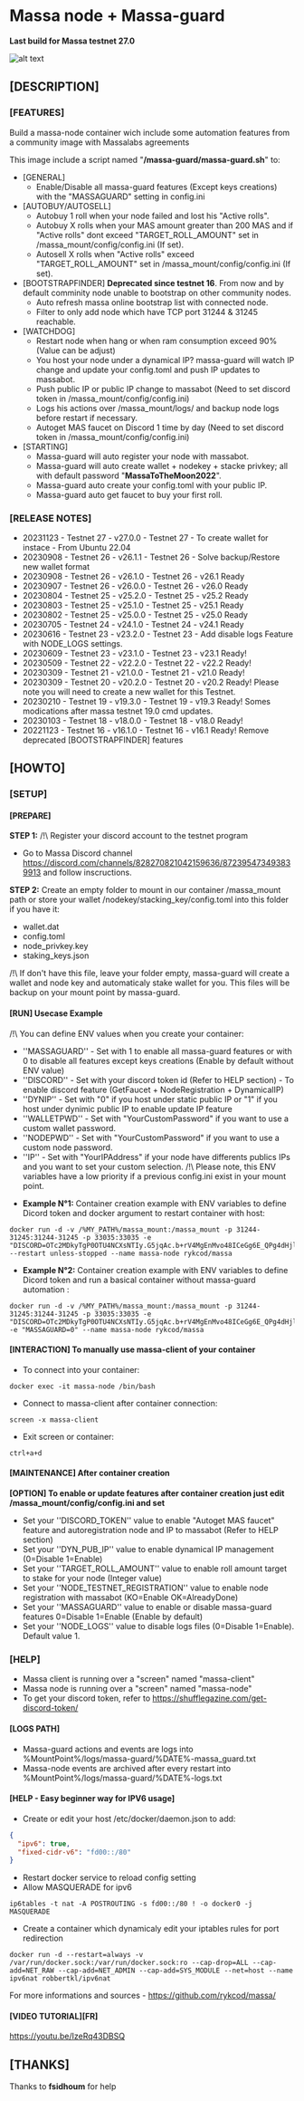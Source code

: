 # Massa node + Massa-guard #
**Last build for Massa testnet 27.0**

![alt text](https://d33wubrfki0l68.cloudfront.net/7df7d7a57a8dda3cc07aab16121b3e3990cf0893/16ccd/portfolio/massa.png)

## [DESCRIPTION] ##
### [FEATURES] ###
Build a massa-node container wich include some automation features from a community image with Massalabs agreements

This image include a script named "**/massa-guard/massa-guard.sh**" to:
- [GENERAL]
  - Enable/Disable all massa-guard features (Except keys creations) with the "MASSAGUARD" setting in config.ini
- [AUTOBUY/AUTOSELL]
  - Autobuy 1 roll when your node failed and lost his "Active rolls".
  - Autobuy X rolls when your MAS amount greater than 200 MAS and if "Active rolls" dont exceed "TARGET_ROLL_AMOUNT" set in /massa_mount/config/config.ini (If set).
  - Autosell X rolls when "Active rolls" exceed "TARGET_ROLL_AMOUNT" set in /massa_mount/config/config.ini (If set).
- [BOOTSTRAPFINDER] **Deprecated since testnet 16**. From now and by default comminity node unable to bootstrap on other community nodes.
  - Auto refresh massa online bootstrap list with connected node.
  - Filter to only add node which have TCP port 31244 & 31245 reachable.
- [WATCHDOG]
  - Restart node when hang or when ram consumption exceed 90% (Value can be adjust)
  - You host your node under a dynamical IP? massa-guard will watch IP change and update your config.toml and push IP updates to massabot.
  - Push public IP or public IP change to massabot (Need to set discord token in /massa_mount/config/config.ini)
  - Logs his actions over /massa_mount/logs/ and backup node logs before restart if necessary.
  - Autoget MAS faucet on Discord 1 time by day (Need to set discord token in /massa_mount/config/config.ini)
- [STARTING]
  - Massa-guard will auto register your node with massabot.
  - Massa-guard will auto create wallet + nodekey + stacke privkey; all with default password "**MassaToTheMoon2022**".
  - Massa-guard auto create your config.toml with your public IP.
  - Massa-guard auto get faucet to buy your first roll.

### [RELEASE NOTES] ###
- 20231123 - Testnet 27 - v27.0.0 - Testnet 27 - To create wallet for instace - From Ubuntu 22.04
- 20230908 - Testnet 26 - v26.1.1 - Testnet 26 - Solve backup/Restore new wallet format
- 20230908 - Testnet 26 - v26.1.0 - Testnet 26 - v26.1 Ready
- 20230907 - Testnet 26 - v26.0.0 - Testnet 26 - v26.0 Ready
- 20230804 - Testnet 25 - v25.2.0 - Testnet 25 - v25.2 Ready
- 20230803 - Testnet 25 - v25.1.0 - Testnet 25 - v25.1 Ready
- 20230802 - Testnet 25 - v25.0.0 - Testnet 25 - v25.0 Ready
- 20230705 - Testnet 24 - v24.1.0 - Testnet 24 - v24.1 Ready
- 20230616 - Testnet 23 - v23.2.0 - Testnet 23 - Add disable logs Feature with NODE_LOGS settings.
- 20230609 - Testnet 23 - v23.1.0 - Testnet 23 - v23.1 Ready!
- 20230509 - Testnet 22 - v22.2.0 - Testnet 22 - v22.2 Ready!
- 20230309 - Testnet 21 - v21.0.0 - Testnet 21 - v21.0 Ready!
- 20230309 - Testnet 20 - v20.2.0 - Testnet 20 - v20.2 Ready! Please note you will need to create a new wallet for this Testnet.
- 20230210 - Testnet 19 - v19.3.0 - Testnet 19 - v19.3 Ready! Somes modications after massa testnet 19.0 cmd updates.
- 20230103 - Testnet 18 - v18.0.0 - Testnet 18 - v18.0 Ready!
- 20221123 - Testnet 16 - v16.1.0 - Testnet 16 - v16.1 Ready! Remove deprecated [BOOTSTRAPFINDER] features

## [HOWTO] ##
### [SETUP] ###
#### [PREPARE] ####
__STEP 1:__
/!\ Register your discord account to the testnet program
  * Go to Massa Discord channel https://discord.com/channels/828270821042159636/872395473493839913 and follow inscructions.

__STEP 2:__
Create an empty folder to mount in our container /massa_mount path or store your wallet /nodekey/stacking_key/config.toml into this folder if you have it:
- wallet.dat
- config.toml
- node_privkey.key
- staking_keys.json

/!\ If don't have this file, leave your folder empty, massa-guard will create a wallet and node key and automaticaly stake wallet for you. This files will be backup on your mount point by massa-guard.

#### [RUN] Usecase Example ####
/!\ You can define ENV values when you create your container:
 - ''MASSAGUARD'' - Set with 1 to enable all massa-guard features or with 0 to disable all features except keys creations (Enable by default without ENV value)
 - ''DISCORD'' - Set with your discord token id (Refer to HELP section) - To enable discord feature (GetFaucet + NodeRegistration + DynamicalIP)
 - ''DYNIP'' - Set with "0" if you host under static public IP or "1" if you host under dynimic public IP to enable update IP feature
 - ''WALLETPWD'' - Set with "YourCustomPassword" if you want to use a custom wallet password.
 - ''NODEPWD'' - Set with "YourCustomPassword" if you want to use a custom node password.
 - ''IP'' - Set with "YourIPAddress" if your node have differents publics IPs and you want to set your custom selection.
/!\ Please note, this ENV variables have a low priority if a previous config.ini exist in your mount point.

  * __Example N°1:__ Container creation example with ENV variables to define Dicord token and docker argument to restart container with host:
```console
docker run -d -v /%MY_PATH%/massa_mount:/massa_mount -p 31244-31245:31244-31245 -p 33035:33035 -e "DISCORD=OTc2MDkyTgP0OTU4NCXsNTIy.G5jqAc.b+rV4MgEnMvo48ICeGg6E_QPg4dHjlSBJA06CA" --restart unless-stopped --name massa-node rykcod/massa
```
  * __Example N°2:__ Container creation example with ENV variables to define Dicord token and run a basical container without massa-guard automation :
```console
docker run -d -v /%MY_PATH%/massa_mount:/massa_mount -p 31244-31245:31244-31245 -p 33035:33035 -e "DISCORD=OTc2MDkyTgP0OTU4NCXsNTIy.G5jqAc.b+rV4MgEnMvo48ICeGg6E_QPg4dHjlSBJA06CA" -e "MASSAGUARD=0" --name massa-node rykcod/massa
```

#### [INTERACTION] To manually use massa-client of your container ####
  * To connect into your container:
```console
docker exec -it massa-node /bin/bash
```
  * Connect to massa-client after container connection:
```console
screen -x massa-client
```
  * Exit screen or container:
```console
ctrl+a+d
```
#### [MAINTENANCE] After container creation ####
__[OPTION] To enable or update features after container creation just edit /massa_mount/config/config.ini and set__
  * Set your ''DISCORD_TOKEN'' value to enable "Autoget MAS faucet" feature and autoregistration node and IP to massabot (Refer to HELP section)
  * Set your ''DYN_PUB_IP'' value to enable dynamical IP management (0=Disable 1=Enable)
  * Set your ''TARGET_ROLL_AMOUNT'' value to enable roll amount target to stake for your node (Integer value)
  * Set your ''NODE_TESTNET_REGISTRATION'' value to enable node registration with massabot (KO=Enable OK=AlreadyDone)
  * Set your ''MASSAGUARD'' value to enable or disable massa-guard features 0=Disable 1=Enable (Enable by default)
  * Set your ''NODE_LOGS'' value to disable logs files (0=Disable 1=Enable). Default value 1.

### [HELP] ###
- Massa client is running over a "screen" named "massa-client"
- Massa node is running over a "screen" named "massa-node"
- To get your discord token, refer to https://shufflegazine.com/get-discord-token/

#### [LOGS PATH] ####
- Massa-guard actions and events are logs into %MountPoint%/logs/massa-guard/%DATE%-massa_guard.txt
- Massa-node events are archived after every restart into %MountPoint%/logs/massa-guard/%DATE%-logs.txt

#### [HELP - Easy beginner way for IPV6 usage] ####
- Create or edit your host /etc/docker/daemon.json to add:
```json
{
  "ipv6": true,
  "fixed-cidr-v6": "fd00::/80"
}
```
- Restart docker service to reload config setting
- Allow MASQUERADE for ipv6
```console
ip6tables -t nat -A POSTROUTING -s fd00::/80 ! -o docker0 -j MASQUERADE
```
- Create a container which dynamicaly edit your iptables rules for port redirection
```console
docker run -d --restart=always -v /var/run/docker.sock:/var/run/docker.sock:ro --cap-drop=ALL --cap-add=NET_RAW --cap-add=NET_ADMIN --cap-add=SYS_MODULE --net=host --name ipv6nat robbertkl/ipv6nat
```

For more informations and sources - https://github.com/rykcod/massa/

#### [VIDEO TUTORIAL][FR] ####
https://youtu.be/IzeRq43DBSQ

## [THANKS] ##
Thanks to **fsidhoum** for help
